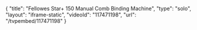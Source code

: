 {
    "title": "Fellowes Star+ 150 Manual Comb Binding Machine",
    "type": "solo",
    "layout": "iframe-static",
    "videoId": "117471198",
    "url": "\/tvpembed\/117471198"
}